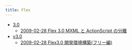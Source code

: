 ```yaml
---
title: Flex
---
```



- [3.0](./3.0/index.md)
    - [2009-02-28 Flex 3.0 MXML と ActionScript の分離](./../../../d/2009/02/28/Flex_3.0_MXML_と_ActionScript_の分離.md)
- [v3.0](./v3.0/index.md)
    - [2009-02-28 Flex3.0 開発環境構築(フリー編)](./../../../d/2009/02/28/Flex3.0_開発環境構築(フリー編).md)




